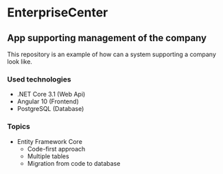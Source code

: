 # EnterpriseCenter

## App supporting management of the company

This repository is an example of how can a system supporting a company look like.

### Used technologies

* .NET Core 3.1 (Web Api)
* Angular 10 (Frontend)
* PostgreSQL (Database)

### Topics

* Entity Framework Core
    * Code-first approach
    * Multiple tables
    * Migration from code to database

